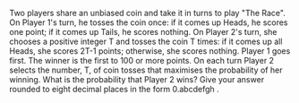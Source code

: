   Two players share an unbiased coin and take it in turns to play &quot;The Race&quot;. On Player 1's turn, he tosses the coin once: if it comes up Heads, he scores one point; if it comes up Tails, he scores nothing. On Player 2's turn, she chooses a positive integer T and tosses the coin T times: if it comes up all Heads, she scores 2T-1 points; otherwise, she scores nothing. Player 1 goes first. The winner is the first to 100 or more points.    On each turn Player 2 selects the number, T, of coin tosses that maximises the probability of her winning.    What is the probability that Player 2 wins?    Give your answer rounded to eight decimal places in the form 0.abcdefgh .  